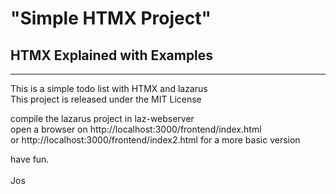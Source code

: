 # "Simple HTMX Project"
## HTMX Explained with Examples
---
This is a simple todo list with HTMX and lazarus <br />
This project is released under the  MIT License <br />

compile the lazarus project in laz-webserver <br />
open a browser on http://localhost:3000/frontend/index.html <br />
or http://localhost:3000/frontend/index2.html for a more basic version <br />

have fun. <br />
<br />
Jos

